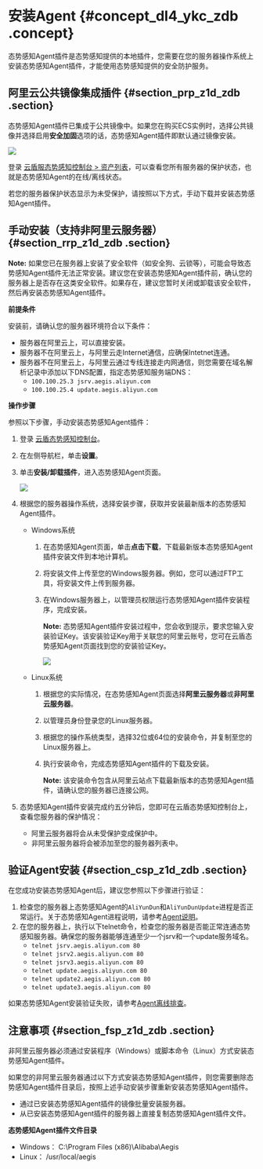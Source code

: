 # 安装Agent {#concept_dl4_ykc_zdb .concept}

态势感知Agent插件是态势感知提供的本地插件，您需要在您的服务器操作系统上安装态势感知Agent插件，才能使用态势感知提供的安全防护服务。

## 阿里云公共镜像集成插件 {#section_prp_z1d_zdb .section}

态势感知Agent插件已集成于公共镜像中。如果您在购买ECS实例时，选择公共镜像并选择启用**安全加固**选项的话，态势感知Agent插件即默认通过镜像安装。

![](http://static-aliyun-doc.oss-cn-hangzhou.aliyuncs.com/assets/img/13631/4557_zh-CN.png)

登录 [云盾服态势感知控制台 \> 资产列表](https://yundun.console.aliyun.com/?p=sas)，可以查看您所有服务器的保护状态，也就是态势感知Agent的在线/离线状态。

若您的服务器保护状态显示为未受保护，请按照以下方式，手动下载并安装态势感知Agent插件。

## 手动安装（支持非阿里云服务器） {#section_rrp_z1d_zdb .section}

**Note:** 如果您已在服务器上安装了安全软件（如安全狗、云锁等），可能会导致态势感知Agent插件无法正常安装。建议您在安装态势感知Agent插件前，确认您的服务器上是否存在这类安全软件。如果存在，建议您暂时关闭或卸载该安全软件，然后再安装态势感知Agent插件。

**前提条件**

安装前，请确认您的服务器环境符合以下条件：

-   服务器在阿里云上，可以直接安装。
-   服务器不在阿里云上，与阿里云走Internet通信，应确保Intetnet连通。
-   服务器不在阿里云上，与阿里云通过专线连接走内网通信，则您需要在域名解析记录中添加以下DNS配置，指定态势感知服务端DNS：
    -   `100.100.25.3 jsrv.aegis.aliyun.com`
    -   `100.100.25.4 update.aegis.aliyun.com`

**操作步骤**

参照以下步骤，手动安装态势感知Agent插件：

1.  登录 [云盾态势感知控制台](https://yundun.console.aliyun.com/?p=sas)。
2.  在左侧导航栏，单击**设置**。
3.  单击**安装/卸载插件**，进入态势感知Agent页面。

    ![](http://static-aliyun-doc.oss-cn-hangzhou.aliyuncs.com/assets/img/13631/4558_zh-CN.png)

4.  根据您的服务器操作系统，选择安装步骤，获取并安装最新版本的态势感知Agent插件。
    -   Windows系统
        1.  在态势感知Agent页面，单击**点击下载**，下载最新版本态势感知Agent插件安装文件到本地计算机。
        2.  将安装文件上传至您的Windows服务器。例如，您可以通过FTP工具，将安装文件上传到服务器。
        3.  在Windows服务器上，以管理员权限运行态势感知Agent插件安装程序，完成安装。

            **Note:** 态势感知Agent插件安装过程中，您会收到提示，要求您输入安装验证Key。该安装验证Key用于关联您的阿里云账号，您可在云盾态势感知Agent页面找到您的安装验证Key。

            ![](http://static-aliyun-doc.oss-cn-hangzhou.aliyuncs.com/assets/img/13631/4559_zh-CN.png)

    -   Linux系统
        1.  根据您的实际情况，在态势感知Agent页面选择**阿里云服务器**或**非阿里云服务器**。
        2.  以管理员身份登录您的Linux服务器。
        3.  根据您的操作系统类型，选择32位或64位的安装命令，并复制至您的Linux服务器上。
        4.  执行安装命令，完成态势感知Agent插件的下载及安装。

            **Note:** 该安装命令包含从阿里云站点下载最新版本的态势感知Agent插件，请确认您的服务器已连接公网。

5.  态势感知Agent插件安装完成约五分钟后，您即可在云盾态势感知控制台上，查看您服务器的保护情况：
    -   阿里云服务器将会从未受保护变成保护中。
    -   非阿里云服务器将会被添加至您的服务器列表中。

## 验证Agent安装 {#section_csp_z1d_zdb .section}

在您成功安装态势感知Agent后，建议您参照以下步骤进行验证：

1.  检查您的服务器上态势感知Agent的`AliYunDun`和`AliYunDunUpdate`进程是否正常运行。关于态势感知Agent进程说明，请参考[Agent说明](cn.zh-CN/用户指南/Agent插件/Agent说明.md#)。
2.  在您的服务器上，执行以下telnet命令，检查您的服务器是否能正常连通态势感知服务器。确保您的服务器能够连通至少一个jsrv和一个update服务域名。
    -   `telnet jsrv.aegis.aliyun.com 80`
    -   `telnet jsrv2.aegis.aliyun.com 80`
    -   `telnet jsrv3.aegis.aliyun.com 80`
    -   `telnet update.aegis.aliyun.com 80`
    -   `telnet update2.aegis.aliyun.com 80`
    -   `telnet update3.aegis.aliyun.com 80`

如果态势感知Agent安装验证失败，请参考[Agent离线排查](cn.zh-CN/用户指南/Agent插件/Agent离线排查.md#)。

## 注意事项 {#section_fsp_z1d_zdb .section}

非阿里云服务器必须通过安装程序（Windows）或脚本命令（Linux）方式安装态势感知Agent插件。

如果您的非阿里云服务器通过以下方式安装态势感知Agent插件，则您需要删除态势感知Agent插件目录后，按照上述手动安装步骤重新安装态势感知Agent插件。

-   通过已安装态势感知Agent插件的镜像批量安装服务器。
-   从已安装态势感知Agent插件的服务器上直接复制态势感知Agent插件文件。

**态势感知Agent插件文件目录**

-   Windows： C:\\Program Files \(x86\)\\Alibaba\\Aegis
-   Linux： /usr/local/aegis

